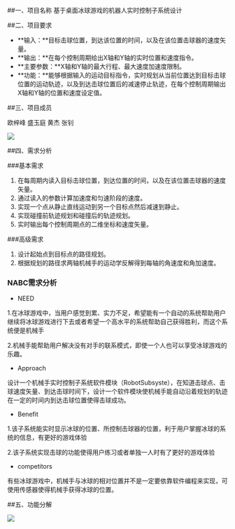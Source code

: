 ##一、项目名称
基于桌面冰球游戏的机器人实时控制子系统设计
 
##二、项目要求

 - **输入：**目标击球位置，到达该位置的时间，以及在该位置击球器的速度矢量。
 - **输出：**在每个控制周期给出X轴和Y轴的实时位置和速度指令。
 - **主要参数：**X轴和Y轴的最大行程、最大速度加速度限制。
 - **功能：**能够根据输入的运动目标指令，实时规划从当前位置达到目标击球位置的运动轨迹，以及到达击球位置后的减速停止轨迹，在每个控制周期输出X轴和Y轴的位置和速度设定值。

##三、项目成员

欧梓峰 盛玉庭 黄杰 张钊

![](http://images2015.cnblogs.com/blog/1069177/201612/1069177-20161229152520570-75695802.png)

##四、需求分析

###基本需求
 1. 在每周期内读入目标击球位置，到达位置的时间，以及在该位置击球器的速度矢量。
 2. 通过读入的参数计算加速度和匀速阶段的速度。
 3. 实现一个点从静止直线运动到另一个目标点然后减速到静止。
 4. 实现碰撞前轨迹规划和碰撞后的轨迹规划。
 5. 实时输出每个控制周期点的二维坐标和速度矢量。

###高级需求
 1. 设计起始点到目标点的路径规划。
 2. 根据规划的路径求两轴机械手的运动学反解得到每轴的角速度和角加速度。
 
### NABC需求分析
 - NEED
 
 1.在冰球游戏中，当用户感觉到累、实力不足，希望能有一个自动的系统帮助用户继续将冰球游戏进行下去或者希望一个高水平的系统帮助自己获得胜利，而这个系统便是机械手
 
 2.机械手能帮助用户解决没有对手的联系模式，即使一个人也可以享受冰球游戏的乐趣。
 - Approach

设计一个机械手实时控制子系统软件模块（RobotSubsyste），在知道击球点、击球速度矢量、到达击球时间下，设计一个软件模块使机械手能自动沿着规划的轨迹在一定的时间内到达击球位置使得击球成功。
 - Benefit

1.该子系统能实时显示冰球的位置、所控制击球器的位置，利于用户掌握冰球的系统的信息，有更好的游戏体验

2.该子系统实现击球的功能使得用户练习或者单独一人时有了更好的游戏体验
 - competitors

有些冰球游戏中，机械手与冰球的相对位置并不是一定要依靠软件编程来实现，可使用传感器使得机械手获得冰球的位置。

##五、功能分解

![](http://images2015.cnblogs.com/blog/1069581/201701/1069581-20170104101136831-2061734150.png)
